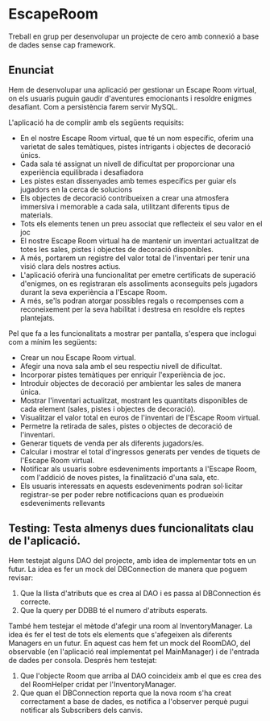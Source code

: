 # EscapeRoom

Treball en grup per desenvolupar un projecte de cero amb connexió a base de dades sense cap framework.

## Enunciat

Hem de desenvolupar una aplicació per gestionar un Escape Room virtual, on els usuaris puguin gaudir d'aventures emocionants i resoldre enigmes desafiant. Com a persistència farem servir MySQL.

L'aplicació ha de complir amb els següents requisits:

- En el nostre Escape Room virtual, que té un nom específic, oferim una varietat de sales temàtiques, pistes intrigants i objectes de decoració únics.
- Cada sala té assignat un nivell de dificultat per proporcionar una experiència equilibrada i desafiadora
- Les pistes estan dissenyades amb temes específics per guiar els jugadors en la cerca de solucions
- Els objectes de decoració contribueixen a crear una atmosfera immersiva i memorable a cada sala, utilitzant diferents tipus de materials.
- Tots els elements tenen un preu associat que reflecteix el seu valor en el joc
- El nostre Escape Room virtual ha de mantenir un inventari actualitzat de totes les sales, pistes i objectes de decoració disponibles.
- A més, portarem un registre del valor total de l'inventari per tenir una visió clara dels nostres actius.
- L'aplicació oferirà una funcionalitat per emetre certificats de superació d'enigmes, on es registraran els assoliments aconseguits pels jugadors durant la seva experiència a l'Escape Room.
- A més, se'ls podran atorgar possibles regals o recompenses com a reconeixement per la seva habilitat i destresa en resoldre els reptes plantejats.


Pel que fa a les funcionalitats a mostrar per pantalla, s'espera que inclogui com a mínim les següents:

- Crear un nou Escape Room virtual.
- Afegir una nova sala amb el seu respectiu nivell de dificultat.
- Incorporar pistes temàtiques per enriquir l'experiència de joc.
- Introduir objectes de decoració per ambientar les sales de manera única.
- Mostrar l'inventari actualitzat, mostrant les quantitats disponibles de cada element (sales, pistes i objectes de decoració).
- Visualitzar el valor total en euros de l'inventari de l'Escape Room virtual.
- Permetre la retirada de sales, pistes o objectes de decoració de l'inventari.
- Generar tiquets de venda per als diferents jugadors/es.
- Calcular i mostrar el total d'ingressos generats per vendes de tiquets de l'Escape Room virtual.
- Notificar als usuaris sobre esdeveniments importants a l'Escape Room, com l'addició de noves pistes, la finalització d'una sala, etc.
- Els usuaris interessats en aquests esdeveniments podran sol·licitar registrar-se per poder rebre notificacions quan es produeixin esdeveniments rellevants


## Testing: Testa almenys dues funcionalitats clau de l'aplicació.

Hem testejat alguns DAO del projecte, amb idea de implementar tots en un futur.
La idea es fer un mock del DBConnection de manera que poguem revisar:
1. Que la llista d'atributs que es crea al DAO i es passa al DBConnection és correcte.
2. Que la query per DDBB té el numero d'atributs esperats.

També hem testejar el mètode d'afegir una room al InventoryManager. La idea és fer el test de tots els elements que s'afegeixen als diferents Managers en un futur.
En aquest cas hem fet un mock del RoomDAO, del observable (en l'aplicació real implementat pel MainManager) i de l'entrada de dades per consola. Després hem testejat:
1. Que l'objecte Room que arriba al DAO coincideix amb el que es crea des del RoomHelper cridat per l'InventoryManager.
2. Que quan el DBConnection reporta que la nova room s'ha creat correctament a base de dades, es notifica a l'observer perquè pugui notificar als Subscribers dels canvis.

